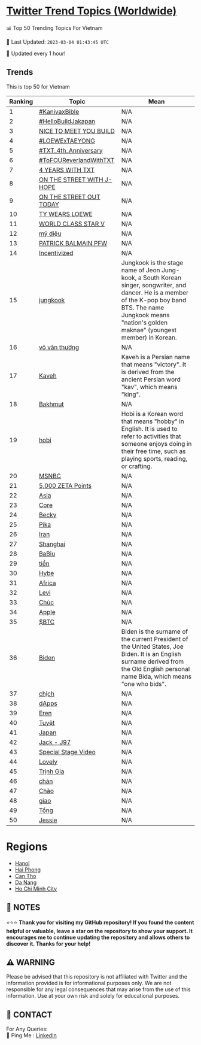 [Twitter Trend Topics (Worldwide)](https://github.com/ErcinDedeoglu/Twitter-Trend-Topics)
==========


📊 Top 50 Trending Topics For Vietnam

📆 Last Updated: `2023-03-04 01:43:45 UTC`

🔧 Updated every 1 hour!


## Trends

This is top 50 for Vietnam

| Ranking | Topic | Mean |
| ------- | ------------ | ------------ |
| 1 | [#KanivaxBible](http://twitter.com/search?q=%23KanivaxBible) | N/A |
| 2 | [#HelloBuildJakapan](http://twitter.com/search?q=%23HelloBuildJakapan) | N/A |
| 3 | [NICE TO MEET YOU BUILD](http://twitter.com/search?q=NICE+TO+MEET+YOU+BUILD) | N/A |
| 4 | [#LOEWExTAEYONG](http://twitter.com/search?q=%23LOEWExTAEYONG) | N/A |
| 5 | [#TXT_4th_Anniversary](http://twitter.com/search?q=%23TXT_4th_Anniversary) | N/A |
| 6 | [#ToFOUReverlandWithTXT](http://twitter.com/search?q=%23ToFOUReverlandWithTXT) | N/A |
| 7 | [4 YEARS WITH TXT](http://twitter.com/search?q=4+YEARS+WITH+TXT) | N/A |
| 8 | [ON THE STREET WITH J-HOPE](http://twitter.com/search?q=ON+THE+STREET+WITH+J-HOPE) | N/A |
| 9 | [ON THE STREET OUT TODAY](http://twitter.com/search?q=ON+THE+STREET+OUT+TODAY) | N/A |
| 10 | [TY WEARS LOEWE](http://twitter.com/search?q=TY+WEARS+LOEWE) | N/A |
| 11 | [WORLD CLASS STAR V](http://twitter.com/search?q=WORLD+CLASS+STAR+V) | N/A |
| 12 | [mỹ diệu](http://twitter.com/search?q=m%e1%bb%b9+di%e1%bb%87u) | N/A |
| 13 | [PATRICK BALMAIN PFW](http://twitter.com/search?q=PATRICK+BALMAIN+PFW) | N/A |
| 14 | [Incentivized](http://twitter.com/search?q=Incentivized) | N/A |
| 15 | [jungkook](http://twitter.com/search?q=jungkook) | Jungkook is the stage name of Jeon Jung-kook, a South Korean singer, songwriter, and dancer. He is a member of the K-pop boy band BTS. The name Jungkook means "nation's golden maknae" (youngest member) in Korean. |
| 16 | [võ văn thưởng](http://twitter.com/search?q=v%c3%b5+v%c4%83n+th%c6%b0%e1%bb%9fng) | N/A |
| 17 | [Kaveh](http://twitter.com/search?q=Kaveh) | Kaveh is a Persian name that means "victory". It is derived from the ancient Persian word "kav", which means "king". |
| 18 | [Bakhmut](http://twitter.com/search?q=Bakhmut) | N/A |
| 19 | [hobi](http://twitter.com/search?q=hobi) | Hobi is a Korean word that means "hobby" in English. It is used to refer to activities that someone enjoys doing in their free time, such as playing sports, reading, or crafting. |
| 20 | [MSNBC](http://twitter.com/search?q=MSNBC) | N/A |
| 21 | [5,000 ZETA Points](http://twitter.com/search?q=5%2c000+ZETA+Points) | N/A |
| 22 | [Asia](http://twitter.com/search?q=Asia) | N/A |
| 23 | [Core](http://twitter.com/search?q=Core) | N/A |
| 24 | [Becky](http://twitter.com/search?q=Becky) | N/A |
| 25 | [Pika](http://twitter.com/search?q=Pika) | N/A |
| 26 | [Iran](http://twitter.com/search?q=Iran) | N/A |
| 27 | [Shanghai](http://twitter.com/search?q=Shanghai) | N/A |
| 28 | [BaBiu](http://twitter.com/search?q=BaBiu) | N/A |
| 29 | [tiền](http://twitter.com/search?q=ti%e1%bb%81n) | N/A |
| 30 | [Hybe](http://twitter.com/search?q=Hybe) | N/A |
| 31 | [Africa](http://twitter.com/search?q=Africa) | N/A |
| 32 | [Levi](http://twitter.com/search?q=Levi) | N/A |
| 33 | [Chúc](http://twitter.com/search?q=Ch%c3%bac) | N/A |
| 34 | [Apple](http://twitter.com/search?q=Apple) | N/A |
| 35 | [$BTC](http://twitter.com/search?q=%24BTC) | N/A |
| 36 | [Biden](http://twitter.com/search?q=Biden) | Biden is the surname of the current President of the United States, Joe Biden. It is an English surname derived from the Old English personal name Bida, which means "one who bids". |
| 37 | [chịch](http://twitter.com/search?q=ch%e1%bb%8bch) | N/A |
| 38 | [dApps](http://twitter.com/search?q=dApps) | N/A |
| 39 | [Eren](http://twitter.com/search?q=Eren) | N/A |
| 40 | [Tuyệt](http://twitter.com/search?q=Tuy%e1%bb%87t) | N/A |
| 41 | [Japan](http://twitter.com/search?q=Japan) | N/A |
| 42 | [Jack - J97](http://twitter.com/search?q=Jack+-+J97) | N/A |
| 43 | [Special Stage Video](http://twitter.com/search?q=Special+Stage+Video) | N/A |
| 44 | [Lovely](http://twitter.com/search?q=Lovely) | N/A |
| 45 | [Trịnh Gia](http://twitter.com/search?q=Tr%e1%bb%8bnh+Gia) | N/A |
| 46 | [chán](http://twitter.com/search?q=ch%c3%a1n) | N/A |
| 47 | [Chào](http://twitter.com/search?q=Ch%c3%a0o) | N/A |
| 48 | [giao](http://twitter.com/search?q=giao) | N/A |
| 49 | [Tổng](http://twitter.com/search?q=T%e1%bb%95ng) | N/A |
| 50 | [Jessie](http://twitter.com/search?q=Jessie) | N/A |



# Regions

* [Hanoi](</Vietnam/Hanoi.md>)
* [Hai Phong](</Vietnam/Hai Phong.md>)
* [Can Tho](</Vietnam/Can Tho.md>)
* [Da Nang](</Vietnam/Da Nang.md>)
* [Ho Chi Minh City](</Vietnam/Ho Chi Minh City.md>)



## 📝 NOTES

⭐⭐⭐ **Thank you for visiting my GitHub repository! If you found the content helpful or valuable, leave a star on the repository to show your support. It encourages me to continue updating the repository and allows others to discover it. Thanks for your help!**


## ⚠️ WARNING

Please be advised that this repository is not affiliated with Twitter and the information provided is for informational purposes only. We are not responsible for any legal consequences that may arise from the use of this information. Use at your own risk and solely for educational purposes.


## 📨 CONTACT

 For Any Queries:  
            🏓 Ping Me : [LinkedIn](https://www.linkedin.com/in/ercindedeoglu/)

